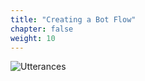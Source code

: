 ```yaml
---
title: "Creating a Bot Flow"
chapter: false
weight: 10
---
```



![Utterances](/images/Utterances.PNG)